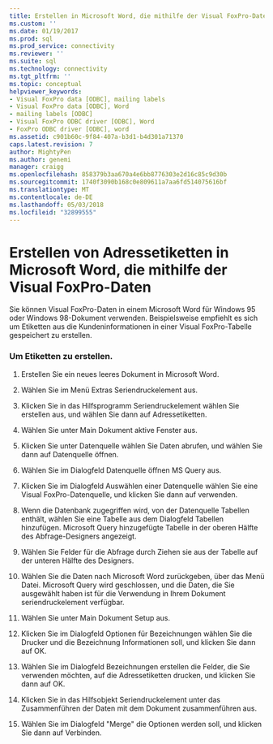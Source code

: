 ```yaml
---
title: Erstellen in Microsoft Word, die mithilfe der Visual FoxPro-Daten Adressetiketten | Microsoft Docs
ms.custom: ''
ms.date: 01/19/2017
ms.prod: sql
ms.prod_service: connectivity
ms.reviewer: ''
ms.suite: sql
ms.technology: connectivity
ms.tgt_pltfrm: ''
ms.topic: conceptual
helpviewer_keywords:
- Visual FoxPro data [ODBC], mailing labels
- Visual FoxPro data [ODBC], Word
- mailing labels [ODBC]
- Visual FoxPro ODBC driver [ODBC], Word
- FoxPro ODBC driver [ODBC], word
ms.assetid: c901b60c-9f84-407a-b3d1-b4d301a71370
caps.latest.revision: 7
author: MightyPen
ms.author: genemi
manager: craigg
ms.openlocfilehash: 858379b3aa670a4e6bb8776303e2d16c85c9d30b
ms.sourcegitcommit: 1740f3090b168c0e809611a7aa6fd514075616bf
ms.translationtype: MT
ms.contentlocale: de-DE
ms.lasthandoff: 05/03/2018
ms.locfileid: "32899555"
---
```

# <a name="creating-mailing-labels-in-microsoft-word-using-visual-foxpro-data"></a>Erstellen von Adressetiketten in Microsoft Word, die mithilfe der Visual FoxPro-Daten
Sie können Visual FoxPro-Daten in einem Microsoft Word für Windows 95 oder Windows 98-Dokument verwenden. Beispielsweise empfiehlt es sich um Etiketten aus die Kundeninformationen in einer Visual FoxPro-Tabelle gespeichert zu erstellen.  
  
### <a name="to-create-mailing-labels"></a>Um Etiketten zu erstellen.  
  
1.  Erstellen Sie ein neues leeres Dokument in Microsoft Word.  
  
2.  Wählen Sie im Menü Extras Seriendruckelement aus.  
  
3.  Klicken Sie in das Hilfsprogramm Seriendruckelement wählen Sie erstellen aus, und wählen Sie dann auf Adressetiketten.  
  
4.  Wählen Sie unter Main Dokument aktive Fenster aus.  
  
5.  Klicken Sie unter Datenquelle wählen Sie Daten abrufen, und wählen Sie dann auf Datenquelle öffnen.  
  
6.  Wählen Sie im Dialogfeld Datenquelle öffnen MS Query aus.  
  
7.  Klicken Sie im Dialogfeld Auswählen einer Datenquelle wählen Sie eine Visual FoxPro-Datenquelle, und klicken Sie dann auf verwenden.  
  
8.  Wenn die Datenbank zugegriffen wird, von der Datenquelle Tabellen enthält, wählen Sie eine Tabelle aus dem Dialogfeld Tabellen hinzufügen. Microsoft Query hinzugefügte Tabelle in der oberen Hälfte des Abfrage-Designers angezeigt.  
  
9. Wählen Sie Felder für die Abfrage durch Ziehen sie aus der Tabelle auf der unteren Hälfte des Designers.  
  
10. Wählen Sie die Daten nach Microsoft Word zurückgeben, über das Menü Datei. Microsoft Query wird geschlossen, und die Daten, die Sie ausgewählt haben ist für die Verwendung in Ihrem Dokument seriendruckelement verfügbar.  
  
11. Wählen Sie unter Main Dokument Setup aus.  
  
12. Klicken Sie im Dialogfeld Optionen für Bezeichnungen wählen Sie die Drucker und die Bezeichnung Informationen soll, und klicken Sie dann auf OK.  
  
13. Wählen Sie im Dialogfeld Bezeichnungen erstellen die Felder, die Sie verwenden möchten, auf die Adressetiketten drucken, und klicken Sie dann auf OK.  
  
14. Klicken Sie in das Hilfsobjekt Seriendruckelement unter das Zusammenführen der Daten mit dem Dokument zusammenführen aus.  
  
15. Wählen Sie im Dialogfeld "Merge" die Optionen werden soll, und klicken Sie dann auf Verbinden.

